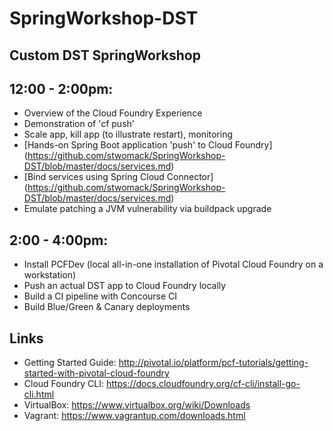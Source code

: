 # SpringWorkshop-DST
## Custom DST SpringWorkshop

## 12:00 - 2:00pm:
- Overview of the Cloud Foundry Experience
- Demonstration of 'cf push'
- Scale app, kill app (to illustrate restart), monitoring
- [Hands-on Spring Boot application 'push' to Cloud Foundry] (https://github.com/stwomack/SpringWorkshop-DST/blob/master/docs/services.md)
- [Bind services using Spring Cloud Connector] (https://github.com/stwomack/SpringWorkshop-DST/blob/master/docs/services.md)
- Emulate patching a JVM vulnerability via buildpack upgrade

## 2:00 - 4:00pm:
- Install PCFDev (local all-in-one installation of Pivotal Cloud Foundry on a workstation)
- Push an actual DST app to Cloud Foundry locally
- Build a CI pipeline with Concourse CI
- Build Blue/Green & Canary deployments

## Links
- Getting Started Guide: http://pivotal.io/platform/pcf-tutorials/getting-started-with-pivotal-cloud-foundry 
- Cloud Foundry CLI: https://docs.cloudfoundry.org/cf-cli/install-go-cli.html
- VirtualBox: https://www.virtualbox.org/wiki/Downloads
- Vagrant: https://www.vagrantup.com/downloads.html
